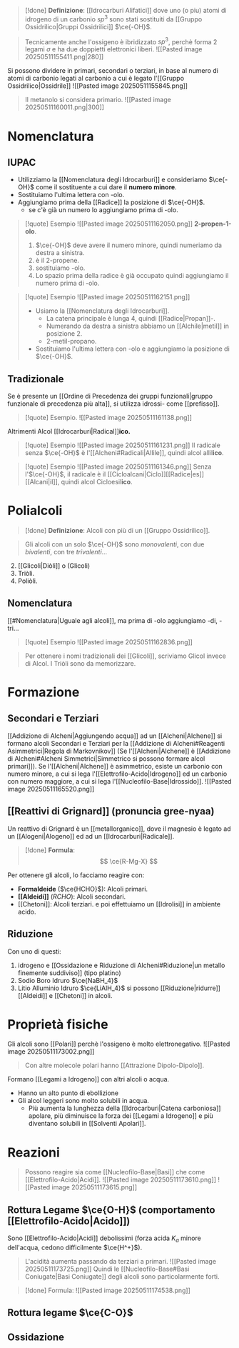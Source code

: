 >[!done] **Definizione**:
[[Idrocarburi Alifatici]] dove uno (o piu) atomi di idrogeno di un carbonio $sp^3$ sono stati sostituiti da [[Gruppo Ossidrilico|Gruppi Ossidrilici]] $\ce{-OH}$.

>Tecnicamente anche l'ossigeno è ibridizzato $sp^3$, perchè forma $2$ legami $\sigma$ e ha due doppietti elettronici liberi.
>![[Pasted image 20250511155411.png|280]]

Si possono dividere in primari, secondari o terziari, in base al numero di atomi di carbonio legati al carbonio a cui è legato l'[[Gruppo Ossidrilico|Ossidrile]]
![[Pasted image 20250511155845.png]]

>Il metanolo si considera primario.
> ![[Pasted image 20250511160011.png|300]]
# Nomenclatura
## IUPAC

- Utilizziamo la [[Nomenclatura degli Idrocarburi]] e consideriamo $\ce{-OH}$ come il sostituente a cui dare il **numero minore**.
- Sostituiamo l'ultima lettera con -olo.
- Aggiungiamo prima della [[Radice]] la posizione di $\ce{-OH}$.
	- se c'è già un numero lo aggiungiamo prima di -olo.

>[!quote] Esempio
>![[Pasted image 20250511162050.png]]
>**2-propen-1-olo**.
>1. $\ce{-OH}$ deve avere il numero minore, quindi numeriamo da destra a sinistra.
>2. è il 2-propene.
>3. sostituiamo -olo.
>4. Lo spazio prima della radice è già occupato quindi aggiungiamo il numero prima di -olo.

>[!quote] Esempio
>![[Pasted image 20250511162151.png]]
>- Usiamo la [[Nomenclatura degli Idrocarburi]]. 
>	- La catena principale è lunga 4, quindi [[Radice|Propan]]-.
>	- Numerando da destra a sinistra abbiamo un [[Alchile|metil]] in posizione 2.
>	- 2-metil-propano.
>- Sostituiamo l'ultima lettera con -olo e aggiungiamo la posizione di $\ce{-OH}$.

## Tradizionale
Se è presente un [[Ordine di Precedenza dei gruppi funzionali|gruppo funzionale di precedenza più alta]], si utilizza idrossi- come [[prefisso]].
>[!quote] Esempio.
>![[Pasted image 20250511161138.png]]

Altrimenti
Alcol [[Idrocarburi|Radical]]**ico.**

>[!quote] Esempio
>![[Pasted image 20250511161231.png]]
>Il radicale senza $\ce{-OH}$ è l'[[Alcheni#Radicali|Allile]], quindi alcol allil**ico**.

>[!quote] Esempio
>![[Pasted image 20250511161346.png]]
>Senza l'$\ce{-OH}$, il radicale è il [[Cicloalcani|Ciclo]][[Radice|es]][[Alcani|il]], quindi alcol Cicloesil**ico**.

# Polialcoli
>[!done] **Definizione**:
>Alcoli con più di un [[Gruppo Ossidrilico]].

>Gli alcoli con un solo $\ce{-OH}$ sono *monovalenti*, con due *bivalenti*, con tre *trivalenti*...

2. [[Glicoli|Diòli]] o (Glicoli)
3. Triòli.
4. Poliòli.

## Nomenclatura
[[#Nomenclatura|Uguale agli alcoli]], ma prima di -olo aggiungiamo -di, -tri...
>[!quote] Esempio
>![[Pasted image 20250511162836.png]]

>Per ottenere i nomi tradizionali dei [[Glicoli]], scriviamo Glicol invece di Alcol.
>I Triòli sono da memorizzare.
# Formazione
## Secondari e Terziari
 [[Addizione di Alcheni|Aggiungendo acqua]] ad un [[Alcheni|Alchene]] si formano alcoli Secondari e Terziari per la [[Addizione di Alcheni#Reagenti Asimmetrici|Regola di Markovnikov]] (Se l'[[Alcheni|Alchene]] è [[Addizione di Alcheni#Alcheni Simmetrici|Simmetrico si possono formare alcol primari]]).
Se l'[[Alcheni|Alchene]] è asimmetrico, esiste un carbonio con numero minore, a cui si lega l'[[Elettrofilo-Acido|Idrogeno]] ed un carbonio con numero maggiore, a cui si lega l'[[Nucleofilo-Base|Idrossido]]. 
![[Pasted image 20250511165520.png]]
## [[Reattivi di Grignard]] (pronuncia gree-nyaa)
Un reattivo di Grignard è un [[metallorganico]], dove il magnesio è legato ad un [[Alogeni|Alogeno]] ed ad un [[Idrocarburi|Radicale]]. 
>[!done] **Formula**:
>$$
\ce{R-Mg-X}
$$


Per ottenere gli alcoli, lo facciamo reagire con:

- **Formaldeide** ($\ce{HCHO}$): Alcoli primari.
- **[[Aldeidi]]** ($RCHO$): Alcoli secondari.
- [[Chetoni]]: Alcoli terziari.
e poi effettuiamo un [[Idrolisi]] in ambiente acido.
## Riduzione 
Con uno di questi:
1. idrogeno e [[Ossidazione e Riduzione di Alcheni#Riduzione|un metallo finemente suddiviso]] (tipo platino) 
2. Sodio Boro Idruro $\ce{NaBH_4}$ 
3. Litio Alluminio Idruro $\ce{LiAlH_4}$ 
si possono [[Riduzione|ridurre]] [[Aldeidi]] e [[Chetoni]] in alcoli.


# Proprietà fisiche
Gli alcoli sono [[Polari]] perchè l'ossigeno è molto elettronegativo.
![[Pasted image 20250511173002.png]]

>Con altre molecole polari hanno [[Attrazione Dipolo-Dipolo]].

Formano [[Legami a Idrogeno]] con altri alcoli o acqua.
- Hanno un alto punto di ebollizione
- Gli alcol leggeri sono molto solubili in acqua.
	- Più aumenta la lunghezza della [[Idrocarburi|Catena carboniosa]] apolare, più diminuisce la forza dei [[Legami a Idrogeno]] e più diventano solubili in [[Solventi Apolari]].
# Reazioni
>Possono reagire sia come [[Nucleofilo-Base|Basi]] che come [[Elettrofilo-Acido|Acidi]].
>![[Pasted image 20250511173610.png]]
>![[Pasted image 20250511173615.png]]
## Rottura Legame $\ce{O-H}$ (comportamento [[Elettrofilo-Acido|Acido]])
Sono [[Elettrofilo-Acido|Acidi]] debolissimi (forza acida $K_a$ minore dell'acqua, cedono difficilmente $\ce{H^+}$).
>L'acidità aumenta passando da terziari a primari.
>![[Pasted image 20250511173725.png]]
>Quindi le [[Nucleofilo-Base#Basi Coniugate|Basi Coniugate]] degli alcoli sono particolarmente forti. 


>[!done] Formula:
>![[Pasted image 20250511174538.png]]
## Rottura legame $\ce{C-O}$

## Ossidazione